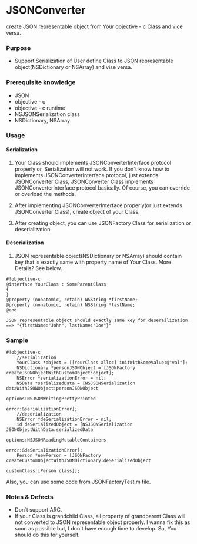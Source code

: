 JSONConverter
=============

create JSON representable object from Your objective - c Class and vice versa.


### Purpose ###

* Support Serialization of User define Class to JSON representable object(NSDictionary or NSArray) and vise versa.

### Prerequisite knowledge ###

* JSON
* objective - c
* objective - c runtime
* NSJSONSerialization class
* NSDictionary, NSArray

### Usage ###

#### Serialization ####

1. Your Class should implements JSONConverterInterface protocol properly or, Serialization will not work.
If you don`t know how to implements JSONConverterInterface protocol, just extends JSONConverter Class, JSONConverter Class implements JSONConverterInterface protocol basically. Of course, you can override or overload the methods.

2. After implementing JSONConverterInterface properly(or just extends JSONConverter Class), create object of your Class.

3. After creating object, you can use JSONFactory Class for serialization or deserialization.

#### Deserialization ####

1. JSON representable object(NSDictionary or NSArray) should contain key that is exactly same with property name of Your Class. More Details? See below.
```
#!objective-c
@interface YourClass : SomeParentClass
{
}
@property (nonatomic, retain) NSString *firstName;
@property (nonatomic, retain) NSString *lastName;
@end

JSON representable object should exactly same key for deserailization. ==> "{firstName:"John", lastName:"Doe"}"
```

### Sample ###

```
#!objective-c
    //serialization
    YourClass *object = [[YourClass alloc] initWithSomeValue:@"val"];
    NSDictionary *personJSONObject = [JSONFactory createJSONObjectWithCustomObject:object];
    NSError *serializationError = nil;
    NSData *serializedData = [NSJSONSerialization dataWithJSONObject:personJSONObject
                                                             options:NSJSONWritingPrettyPrinted
                                                               error:&serializationError];
    //deserialization
    NSError *deSerializationError = nil;
    id deSerializedObject = [NSJSONSerialization JSONObjectWithData:serializedData
                                                            options:NSJSONReadingMutableContainers
                                                              error:&deSerializationError];
    Person *newPerson = [JSONFactory createCustomObjectWithJSONDictionary:deSerializedObject
                                                              customClass:[Person class]];
```
Also, you can use some code from JSONFactoryTest.m file.

### Notes & Defects ###
* Don`t support ARC.
* If your Class is grandchild Class, all property of grandparent Class will not converted to JSON representable object properly. I wanna fix this as soon as possible but, I don`t have enough time to develop. So, You should do this for yourself.